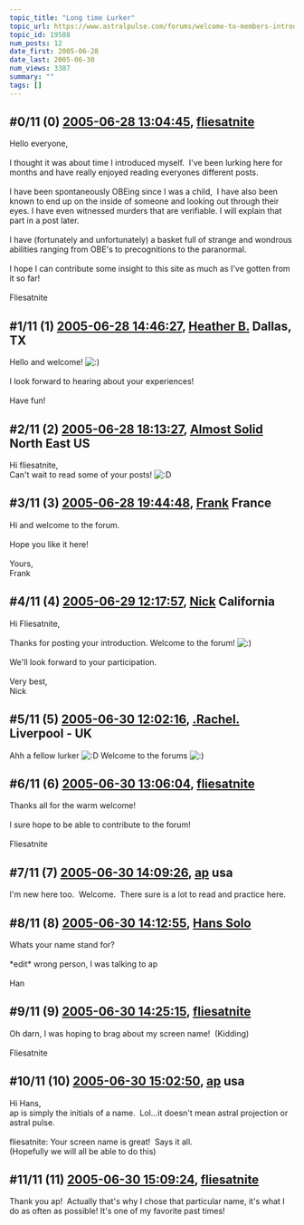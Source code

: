 ```yaml
---
topic_title: "Long time Lurker"
topic_url: https://www.astralpulse.com/forums/welcome-to-members-introductions!/long-time-lurker-19588
topic_id: 19588
num_posts: 12
date_first: 2005-06-28
date_last: 2005-06-30
num_views: 3387
summary: ""
tags: []
---
```


## \#0/11 (0) [2005-06-28 13:04:45](https://www.astralpulse.com/forums/index.php?msg=168291), [fliesatnite](https://www.astralpulse.com/forums/profile/?u=8589)  ##
<section>
Hello everyone,
<br>
<br>
I thought it was about time I introduced myself.  I've been lurking here for months and have really enjoyed reading everyones different posts.
<br>
<br>
I have been spontaneously OBEing since I was a child,  I have also been known to end up on the inside of someone and looking out through their eyes. I have even witnessed murders that are verifiable. I will explain that part in a post later.
<br>
<br>
I have (fortunately and unfortunately) a basket full of strange and wondrous abilities ranging from OBE's to precognitions to the paranormal.
<br>
<br>
I hope I can contribute some insight to this site as much as I've gotten from it so far!
<br>
<br>
Fliesatnite
</section>

## \#1/11 (1) [2005-06-28 14:46:27](https://www.astralpulse.com/forums/index.php?msg=168300), [Heather B.](https://www.astralpulse.com/forums/profile/?u=9289) Dallas, TX ##
<section>
Hello and welcome!
<img alt=":)" class="smiley" src="https://www.astralpulse.com/forums/Smileys/fugue/smiley.png" title="Smiley"/>
<br>
<br>
I look forward to hearing about your experiences!
<br>
<br>
Have fun!
</section>

## \#2/11 (2) [2005-06-28 18:13:27](https://www.astralpulse.com/forums/index.php?msg=168323), [Almost Solid](https://www.astralpulse.com/forums/profile/?u=9296) North East US ##
<section>
Hi fliesatnite,
<br>
Can't wait to read some of your posts!
<img alt=":D" class="smiley" src="https://www.astralpulse.com/forums/Smileys/fugue/cheesy.png" title="Cheesy"/>
</section>

## \#3/11 (3) [2005-06-28 19:44:48](https://www.astralpulse.com/forums/index.php?msg=168329), [Frank](https://www.astralpulse.com/forums/profile/?u=359) France ##
<section>
Hi and welcome to the forum.
<br>
<br>
Hope you like it here!
<br>
<br>
Yours,
<br>
Frank
</section>

## \#4/11 (4) [2005-06-29 12:17:57](https://www.astralpulse.com/forums/index.php?msg=168417), [Nick](https://www.astralpulse.com/forums/profile/?u=2080) California ##
<section>
Hi Fliesatnite,
<br>
<br>
Thanks for posting your introduction. Welcome to the forum!
<img alt=":)" class="smiley" src="https://www.astralpulse.com/forums/Smileys/fugue/smiley.png" title="Smiley"/>
<br>
<br>
We'll look forward to your participation.
<br>
<br>
Very best,
<br>
Nick
</section>

## \#5/11 (5) [2005-06-30 12:02:16](https://www.astralpulse.com/forums/index.php?msg=168507), [.Rachel.](https://www.astralpulse.com/forums/profile/?u=8982) Liverpool - UK ##
<section>
Ahh a fellow lurker
<img alt=":D" class="smiley" src="https://www.astralpulse.com/forums/Smileys/fugue/cheesy.png" title="Cheesy"/>
Welcome to the forums
<img alt=":)" class="smiley" src="https://www.astralpulse.com/forums/Smileys/fugue/smiley.png" title="Smiley"/>
</section>

## \#6/11 (6) [2005-06-30 13:06:04](https://www.astralpulse.com/forums/index.php?msg=168521), [fliesatnite](https://www.astralpulse.com/forums/profile/?u=8589)  ##
<section>
Thanks all for the warm welcome!
<br>
<br>
I sure hope to be able to contribute to the forum!
<br>
<br>
Fliesatnite
</section>

## \#7/11 (7) [2005-06-30 14:09:26](https://www.astralpulse.com/forums/index.php?msg=168527), [ap](https://www.astralpulse.com/forums/profile/?u=9326) usa ##
<section>
I'm new here too.  Welcome.  There sure is a lot to read and practice here.
</section>

## \#8/11 (8) [2005-06-30 14:12:55](https://www.astralpulse.com/forums/index.php?msg=168528), [Hans Solo](https://www.astralpulse.com/forums/profile/?u=8848)  ##
<section>
Whats your name stand for?
<br>
<br>
*edit* wrong person, I was talking to ap
<br>
<br>
Han
</section>

## \#9/11 (9) [2005-06-30 14:25:15](https://www.astralpulse.com/forums/index.php?msg=168534), [fliesatnite](https://www.astralpulse.com/forums/profile/?u=8589)  ##
<section>
Oh darn, I was hoping to brag about my screen name!  (Kidding)
<br>
<br>
Fliesatnite
</section>

## \#10/11 (10) [2005-06-30 15:02:50](https://www.astralpulse.com/forums/index.php?msg=168544), [ap](https://www.astralpulse.com/forums/profile/?u=9326) usa ##
<section>
Hi Hans,
<br>
ap is simply the initials of a name.  Lol...it doesn't mean astral projection or astral pulse.
<br>
<br>
fliesatnite: Your screen name is great!  Says it all.
<br>
(Hopefully we will all be able to do this)
</section>

## \#11/11 (11) [2005-06-30 15:09:24](https://www.astralpulse.com/forums/index.php?msg=168545), [fliesatnite](https://www.astralpulse.com/forums/profile/?u=8589)  ##
<section>
Thank you ap!  Actually that's why I chose that particular name, it's what I do as often as possible! It's one of my favorite past times!
</section>